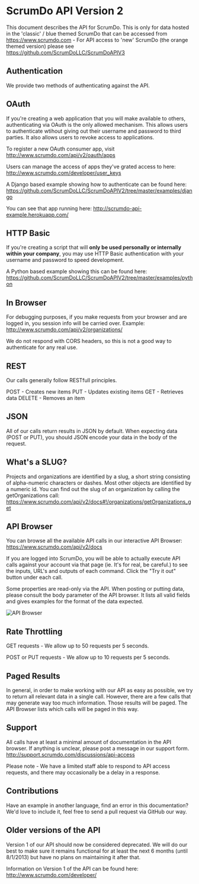 ScrumDo API Version 2
=====================

This document describes the API for ScrumDo.  This is only for data hosted in the 'classic' / blue themed ScrumDo
that can be accessed from https://www.scrumdo.com - For API access to 'new' ScrumDo (the orange
themed version) please see https://github.com/ScrumDoLLC/ScrumDoAPIV3


Authentication
--------------

We provide two methods of authenticating against the API.


## OAuth

If you're creating a web application that you will make available to others, authenticating via OAuth is the only allowed mechanism.  This allows users to authenticate wtihout giving out their username and password to third parties.  It also allows users to revoke access to applications.

To register a new OAuth consumer app, visit http://www.scrumdo.com/api/v2/oauth/apps

Users can manage the access of apps they've grated access to here: http://www.scrumdo.com/developer/user_keys

A Django based example showing how to authenticate can be found here:
https://github.com/ScrumDoLLC/ScrumDoAPIV2/tree/master/examples/django

You can see that app running here:
http://scrumdo-api-example.herokuapp.com/

## HTTP Basic
If you're creating a script that will **only be used personally or internally within your company**, you may use HTTP Basic authentication with your username and password to speed development.

A Python based example showing this can be found here:
https://github.com/ScrumDoLLC/ScrumDoAPIV2/tree/master/examples/python

## In Browser

For debugging purposes, if you make requests from your browser and are logged in, you session info will be carried over.  Example:
http://www.scrumdo.com/api/v2/organizations/

We do not respond with CORS headers, so this is not a good way to authenticate for any real use.


REST
----

Our calls generally follow RESTfull principles.

POST - Creates new items
PUT - Updates existing items
GET - Retrieves data
DELETE - Removes an item

JSON
----

All of our calls return results in JSON by default.  When expecting data (POST or PUT), you should JSON encode your data in the body of the request.

What's a SLUG?
--------------

Projects and organizations are identified by a slug, a short string consisting of alpha-numeric characters or dashes.  Most other objects are identified by a numeric id.  You can find out the slug of an organization by calling the getOrganizations call: https://www.scrumdo.com/api/v2/docs#!/organizations/getOrganizations_get


API Browser
-----------

You can browse all the available API calls in our interactive API Browser: https://www.scrumdo.com/api/v2/docs

If you are logged into ScrumDo, you will be able to actually execute API calls against your account via that page (ie. It's for real, be careful.) to see the inputs, URL's and outputs of each command.  Click the "Try it out" button under each call.

Some properties are read-only via the API.  When posting or putting data, please consult the body parameter of the API browser.  It lists all valid fields and gives examples for the format of the data expected.

![API Browser](https://raw.github.com/ScrumDoLLC/ScrumDoAPIV2/master/images/browser.png "API Browser")


Rate Throttling
---------------

GET requests - We allow up to 50 requests per 5 seconds.

POST or PUT requests - We allow up to 10 requests per 5 seconds.

Paged Results
-------------

In general, in order to make working with our API as easy as possible, we try to return all relevant data in a single call.  However, there are a few calls that may generate way too much information.  Those results will be paged.  The API Browser lists which calls will be paged in this way.

Support
-------

All calls have at least a minimal amount of documentation in the API browser.  If anything is unclear, please post a message in our support form.
http://support.scrumdo.com/discussions/api-access

Please note - We have a limited staff able to respond to API access requests, and there may occasionally be a delay in a response.


Contributions
-------------

Have an example in another language, find an error in this documentation?  We'd love to include it, feel free to send a pull request via GitHub our way.


Older versions of the API
-------------------------

Version 1 of our API should now be considered deprecated.  We will do our best to make sure it remains functional for at least the next 6 months (until 8/1/2013) but have no plans on maintaining it after that.  

Information on Version 1 of the API can be found here: http://www.scrumdo.com/developer/
